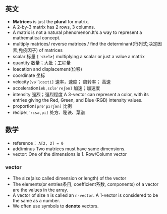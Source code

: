 ## 英文
- **Matrices** is just the **plural** for matrix.
- A 2-by-3 matrix has 2 rows, 3 columns. 
- A matrix is not a natural phenomenon.It's a way to represent a mathematical concept.
- multiply matrices/ reverse matrices / find the determinant(行列式;决定因素;免疫因子) of matrices
- scalar 标量 `[ˈskelɚ]` multiplying a scalar or just a value a matrix
- quantity 数量；大批；工程量
- loacation and displacement(位移)
- coordinate 坐标
- velocity`[vəˈlɑsɪti]` 速率，速度； 周转率； 高速
- acceleration`[ækˌsɛləˈreʃən]` 加速；加速度
- intensity 强烈；强烈程度 A 3-vector can represent a color, with its entries giving the Red, Green, and Blue (RGB) intensity values.
- proportion`[prəˈpɔrʃən]` 比例
- recipe`[ˈrɛsəˌpi]` 处方、秘诀、菜谱


## 数学
- reference： `A[2, 2] = 0`
- add/minus Two matrices must have  same dimensions.
- vector: One of the dimensions is 1. Row/Column vector

### vector
- The size(also called dimension or length) of the vector
- The elements(or entries条目, coefficient系数, components) of a vector are the values in the array.
- A vector of size n is called an `n-vector`. A 1-vector is considered to be the same as a number.
- We often use symbols to **denote** vectors.
